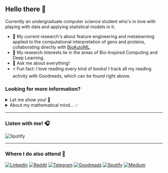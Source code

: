 ## Hello there 👋

Currently an undergraduate computer science student who's in love with playing with data and applying statistical models in it.

- 🌱 My current research's about feature engineering and metalearning applied to the computational interpretation of gens and proteins, collaborating directly with [BioAutoML](https://github.com/Bonidia/BioAutoML).
- 📖 My research interests lie in the areas of Bio-Inspired Computing and Deep Learning.
- 💬 Ask me about everything!
- ⚡ Fun fact: I love reading every kind of books! I track all my reading activity with Goodreads, which can be found right above.

### Looking for more information?
<details>
  <summary>
    Let me show you! 👀
  </summary>

#### Had worked with
![C](https://img.shields.io/badge/c-%2300599C.svg?style=for-the-badge&logo=c&logoColor=white) 
![C++](https://img.shields.io/badge/c++-%2300599C.svg?style=for-the-badge&logo=c%2B%2B&logoColor=white) 
![Java](https://img.shields.io/badge/java-%23ED8B00.svg?style=for-the-badge&logo=java&logoColor=white)
![LaTeX](https://img.shields.io/badge/latex-%23008080.svg?style=for-the-badge&logo=latex&logoColor=white) 
![Python](https://img.shields.io/badge/python-3670A0?style=for-the-badge&logo=python&logoColor=ffdd54) 
![R](https://img.shields.io/badge/r-%23276DC3.svg?style=for-the-badge&logo=r&logoColor=white) 

  ![Metrics](https://metrics.lecoq.io/natan-dot-com?template=classic&languages=1&languages.colors=github&languages.threshold=0%25&config.timezone=America%2FSao_Paulo&config.animated=true)
</details>

<details>
  <summary>
    About my mathematical mind... 💡
  </summary>

#### Besides I'm not undergraduating in Mathematics, I still study maths as a hobby.

I used to love maths since when I was in High School. After getting into university I could say I met up what **real** maths is and then my interest in it just grew up! Almost all of my study moments in maths happen outside the university and I think it's doing really good for academic pourposes.

I could also point some of the areas I'm most interested in:
- General Statistics and Probability
- Discrete Mathematics and Graph Theory
- Abstract and Linear Algebra


It's certainly the science field which gets me excited the most. :)

</details>

---

### Listen with me! 🎧
![Spotify](https://novatorem-eosin-delta.vercel.app/api/spotify)

---

### Where I do also attend 💬
[![LinkedIn](https://img.shields.io/badge/linkedin-%230077B5.svg?style=for-the-badge&logo=linkedin&logoColor=white)](https://www.linkedin.com/in/natan-sanches-0b79961bb/) [![Reddit](https://img.shields.io/badge/Reddit-FF4500?style=for-the-badge&logo=reddit&logoColor=white)](https://www.reddit.com/user/PointlessAza) [![Telegram](https://img.shields.io/badge/Telegram-2CA5E0?style=for-the-badge&logo=telegram&logoColor=white)](https://t.me/Natansh) [![Goodreads](https://img.shields.io/badge/Goodreads-%23AC6E2F.svg?style=for-the-badge&logo=goodreads&logoColor=white)](https://www.goodreads.com/user/show/127088506-natan) [![Spotify](https://img.shields.io/badge/Spotify-1ED760?style=for-the-badge&logo=spotify&logoColor=white)](https://open.spotify.com/user/p84rppfqm6cyn6phuxc3p41w7?si=9d8fbf186a8f434e) [![Medium](https://img.shields.io/badge/Medium-12100E?style=for-the-badge&logo=medium&logoColor=white)](https://natan-dot-com.medium.com/)

<!--
**natan-dot-com/natan-dot-com** is a ✨ _special_ ✨ repository because its `README.md` (this file) appears on your GitHub profile.
